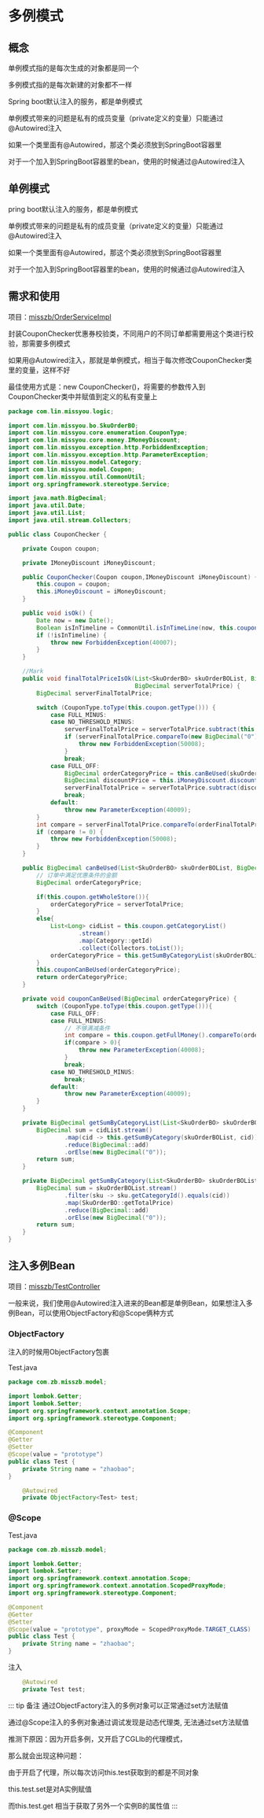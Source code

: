 # 多例模式

## 概念

单例模式指的是每次生成的对象都是同一个

多例模式指的是每次新建的对象都不一样

Spring boot默认注入的服务，都是单例模式

单例模式带来的问题是私有的成员变量（private定义的变量）只能通过@Autowired注入

如果一个类里面有@Autowired，那这个类必须放到SpringBoot容器里

对于一个加入到SpringBoot容器里的bean，使用的时候通过@Autowired注入

## 单例模式

pring boot默认注入的服务，都是单例模式

单例模式带来的问题是私有的成员变量（private定义的变量）只能通过@Autowired注入

如果一个类里面有@Autowired，那这个类必须放到SpringBoot容器里

对于一个加入到SpringBoot容器里的bean，使用的时候通过@Autowired注入

## 需求和使用

项目：[misszb/OrderServiceImpl](https://github.com/zhaobao1830/misszb)

封装CouponChecker优惠券校验类，不同用户的不同订单都需要用这个类进行校验，那需要多例模式

如果用@Autowired注入，那就是单例模式，相当于每次修改CouponChecker类里的变量，这样不好

最佳使用方式是：new CouponChecker()，将需要的参数传入到CouponChecker类中并赋值到定义的私有变量上

```java
package com.lin.missyou.logic;

import com.lin.missyou.bo.SkuOrderBO;
import com.lin.missyou.core.enumeration.CouponType;
import com.lin.missyou.core.money.IMoneyDiscount;
import com.lin.missyou.exception.http.ForbiddenException;
import com.lin.missyou.exception.http.ParameterException;
import com.lin.missyou.model.Category;
import com.lin.missyou.model.Coupon;
import com.lin.missyou.util.CommonUtil;
import org.springframework.stereotype.Service;

import java.math.BigDecimal;
import java.util.Date;
import java.util.List;
import java.util.stream.Collectors;

public class CouponChecker {

    private Coupon coupon;

    private IMoneyDiscount iMoneyDiscount;

    public CouponChecker(Coupon coupon,IMoneyDiscount iMoneyDiscount) {
        this.coupon = coupon;
        this.iMoneyDiscount = iMoneyDiscount;
    }

    public void isOk() {
        Date now = new Date();
        Boolean isInTimeline = CommonUtil.isInTimeLine(now, this.coupon.getStartTime(), this.coupon.getEndTime());
        if (!isInTimeline) {
            throw new ForbiddenException(40007);
        }
    }

    //Mark
    public void finalTotalPriceIsOk(List<SkuOrderBO> skuOrderBOList, BigDecimal orderFinalTotalPrice,
                                    BigDecimal serverTotalPrice) {
        BigDecimal serverFinalTotalPrice;

        switch (CouponType.toType(this.coupon.getType())) {
            case FULL_MINUS:
            case NO_THRESHOLD_MINUS:
                serverFinalTotalPrice = serverTotalPrice.subtract(this.coupon.getMinus());
                if (serverFinalTotalPrice.compareTo(new BigDecimal("0")) <= 0) {
                    throw new ForbiddenException(50008);
                }
                break;
            case FULL_OFF:
                BigDecimal orderCategoryPrice = this.canBeUsed(skuOrderBOList, serverTotalPrice);
                BigDecimal discountPrice = this.iMoneyDiscount.discount(orderCategoryPrice,  new BigDecimal(1).subtract(this.coupon.getRate()));
                serverFinalTotalPrice = serverTotalPrice.subtract(discountPrice);
                break;
            default:
                throw new ParameterException(40009);
        }
        int compare = serverFinalTotalPrice.compareTo(orderFinalTotalPrice);
        if (compare != 0) {
            throw new ForbiddenException(50008);
        }
    }

    public BigDecimal canBeUsed(List<SkuOrderBO> skuOrderBOList, BigDecimal serverTotalPrice) {
        // 订单中满足优惠条件的金额
        BigDecimal orderCategoryPrice;

        if(this.coupon.getWholeStore()){
            orderCategoryPrice = serverTotalPrice;
        }
        else{
            List<Long> cidList = this.coupon.getCategoryList()
                    .stream()
                    .map(Category::getId)
                    .collect(Collectors.toList());
            orderCategoryPrice = this.getSumByCategoryList(skuOrderBOList, cidList);
        }
        this.couponCanBeUsed(orderCategoryPrice);
        return orderCategoryPrice;
    }

    private void couponCanBeUsed(BigDecimal orderCategoryPrice) {
        switch (CouponType.toType(this.coupon.getType())){
            case FULL_OFF:
            case FULL_MINUS:
                // 不够满减条件
                int compare = this.coupon.getFullMoney().compareTo(orderCategoryPrice);
                if(compare > 0){
                    throw new ParameterException(40008);
                }
                break;
            case NO_THRESHOLD_MINUS:
                break;
            default:
                throw new ParameterException(40009);
        }
    }

    private BigDecimal getSumByCategoryList(List<SkuOrderBO> skuOrderBOList, List<Long> cidList) {
        BigDecimal sum = cidList.stream()
                .map(cid -> this.getSumByCategory(skuOrderBOList, cid))
                .reduce(BigDecimal::add)
                .orElse(new BigDecimal("0"));
        return sum;
    }

    private BigDecimal getSumByCategory(List<SkuOrderBO> skuOrderBOList, Long cid) {
        BigDecimal sum = skuOrderBOList.stream()
                .filter(sku -> sku.getCategoryId().equals(cid))
                .map(SkuOrderBO::getTotalPrice)
                .reduce(BigDecimal::add)
                .orElse(new BigDecimal("0"));
        return sum;
    }
}

```

## 注入多例Bean

项目：[misszb/TestController](https://github.com/zhaobao1830/misszb)

一般来说，我们使用@Autowired注入进来的Bean都是单例Bean，如果想注入多例Bean，可以使用ObjectFactory和@Scope俩种方式

### ObjectFactory

注入的时候用ObjectFactory包裹

Test.java

```java
package com.zb.misszb.model;

import lombok.Getter;
import lombok.Setter;
import org.springframework.context.annotation.Scope;
import org.springframework.stereotype.Component;

@Component
@Getter
@Setter
@Scope(value = "prototype")
public class Test {
    private String name = "zhaobao";
}

```

```java
    @Autowired
    private ObjectFactory<Test> test;
```

### @Scope

Test.java

```java
package com.zb.misszb.model;

import lombok.Getter;
import lombok.Setter;
import org.springframework.context.annotation.Scope;
import org.springframework.context.annotation.ScopedProxyMode;
import org.springframework.stereotype.Component;

@Component
@Getter
@Setter
@Scope(value = "prototype", proxyMode = ScopedProxyMode.TARGET_CLASS)
public class Test {
    private String name = "zhaobao";
}

```

注入

```java
    @Autowired
    private Test test;
```

::: tip 备注
通过ObjectFactory注入的多例对象可以正常通过set方法赋值

通过@Scope注入的多例对象通过调试发现是动态代理类, 无法通过set方法赋值

推测下原因：因为开启多例，又开启了CGLIb的代理模式，

那么就会出现这种问题：

由于开启了代理，所以每次访问this.test获取到的都是不同对象

this.test.set是对A实例赋值

而this.test.get 相当于获取了另外一个实例B的属性值
:::


